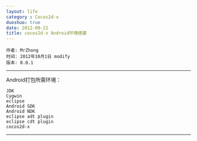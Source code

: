 ```yaml
---
layout: life
category : Cocos2d-x
duoshuo: true
date: 2012-09-22
title: cocos2d-x Android环境搭建
---
```


	作者: MrZhong
	时间: 2012年10月1日 modify
	版本: 0.0.1

-----------

Android打包所需环境：

	JDK
	Cygwin
	eclipse
	Android SDK
	Android NDK
	eclipse adt plugin
	eclipse cdt plugin
	cocos2d-x 

**************

